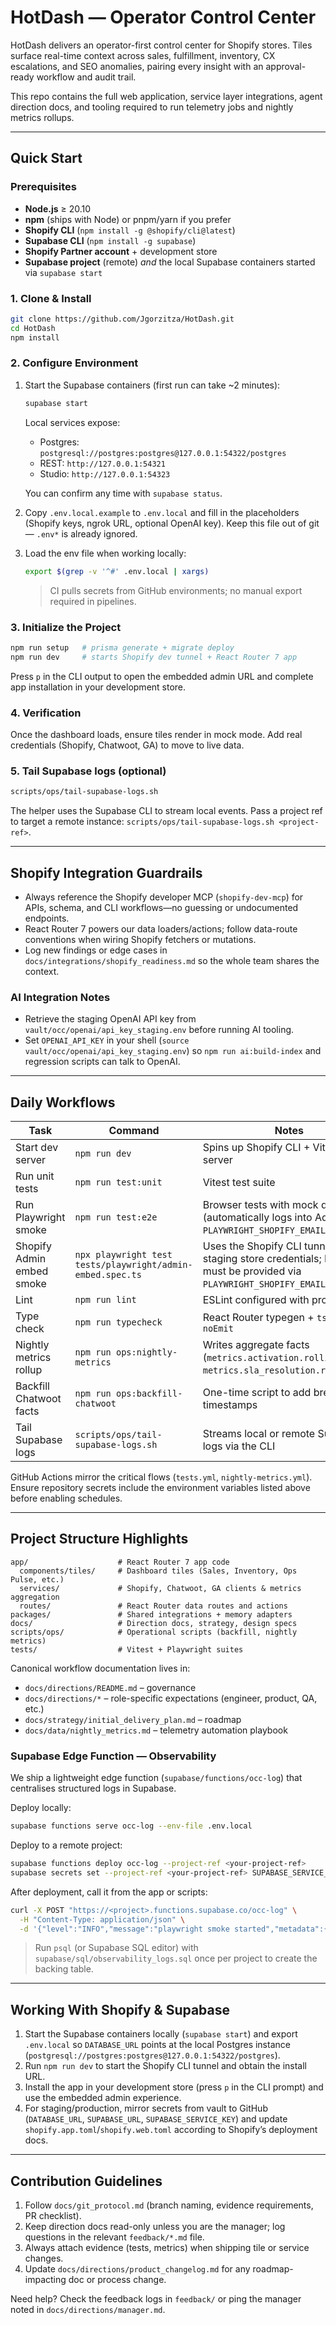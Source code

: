 # HotDash — Operator Control Center

HotDash delivers an operator-first control center for Shopify stores. Tiles surface real-time context across sales, fulfillment, inventory, CX escalations, and SEO anomalies, pairing every insight with an approval-ready workflow and audit trail.

This repo contains the full web application, service layer integrations, agent direction docs, and tooling required to run telemetry jobs and nightly metrics rollups.

---

## Quick Start

### Prerequisites
- **Node.js** ≥ 20.10
- **npm** (ships with Node) or pnpm/yarn if you prefer
- **Shopify CLI** (`npm install -g @shopify/cli@latest`)
- **Supabase CLI** (`npm install -g supabase`)
- **Shopify Partner account** + development store
- **Supabase project** (remote) _and_ the local Supabase containers started via `supabase start`

### 1. Clone & Install
```bash
git clone https://github.com/Jgorzitza/HotDash.git
cd HotDash
npm install
```

### 2. Configure Environment
1. Start the Supabase containers (first run can take ~2 minutes):

   ```bash
   supabase start
   ```

   Local services expose:

   - Postgres: `postgresql://postgres:postgres@127.0.0.1:54322/postgres`
   - REST: `http://127.0.0.1:54321`
   - Studio: `http://127.0.0.1:54323`

   You can confirm any time with `supabase status`.

2. Copy `.env.local.example` to `.env.local` and fill in the placeholders (Shopify keys, ngrok URL, optional OpenAI key). Keep this file out of git — `.env*` is already ignored.

3. Load the env file when working locally:

   ```bash
   export $(grep -v '^#' .env.local | xargs)
   ```

   > CI pulls secrets from GitHub environments; no manual export required in pipelines.

### 3. Initialize the Project
```bash
npm run setup   # prisma generate + migrate deploy
npm run dev     # starts Shopify dev tunnel + React Router 7 app
```
Press `p` in the CLI output to open the embedded admin URL and complete app installation in your development store.

### 4. Verification
Once the dashboard loads, ensure tiles render in mock mode. Add real credentials (Shopify, Chatwoot, GA) to move to live data.

### 5. Tail Supabase logs (optional)
```bash
scripts/ops/tail-supabase-logs.sh
```
The helper uses the Supabase CLI to stream local events. Pass a project ref to target a remote instance: `scripts/ops/tail-supabase-logs.sh <project-ref>`.

---

## Shopify Integration Guardrails
- Always reference the Shopify developer MCP (`shopify-dev-mcp`) for APIs, schema, and CLI workflows—no guessing or undocumented endpoints.
- React Router 7 powers our data loaders/actions; follow data-route conventions when wiring Shopify fetchers or mutations.
- Log new findings or edge cases in `docs/integrations/shopify_readiness.md` so the whole team shares the context.

### AI Integration Notes
- Retrieve the staging OpenAI API key from `vault/occ/openai/api_key_staging.env` before running AI tooling.
- Set `OPENAI_API_KEY` in your shell (`source vault/occ/openai/api_key_staging.env`) so `npm run ai:build-index` and regression scripts can talk to OpenAI.

---

## Daily Workflows

| Task | Command | Notes |
| ---- | ------- | ----- |
| Start dev server | `npm run dev` | Spins up Shopify CLI + Vite dev server |
| Run unit tests | `npm run test:unit` | Vitest test suite |
| Run Playwright smoke | `npm run test:e2e` | Browser tests with mock data (automatically logs into Admin using `PLAYWRIGHT_SHOPIFY_EMAIL/PASSWORD`) |
| Shopify Admin embed smoke | `npx playwright test tests/playwright/admin-embed.spec.ts` | Uses the Shopify CLI tunnel and staging store credentials; LOGIN must be provided via `PLAYWRIGHT_SHOPIFY_EMAIL/PASSWORD`. |
| Lint | `npm run lint` | ESLint configured with project rules |
| Type check | `npm run typecheck` | React Router typegen + `tsc --noEmit` |
| Nightly metrics rollup | `npm run ops:nightly-metrics` | Writes aggregate facts (`metrics.activation.rolling7d`, `metrics.sla_resolution.rolling7d`) |
| Backfill Chatwoot facts | `npm run ops:backfill-chatwoot` | One-time script to add breach timestamps |
| Tail Supabase logs | `scripts/ops/tail-supabase-logs.sh` | Streams local or remote Supabase logs via the CLI |

GitHub Actions mirror the critical flows (`tests.yml`, `nightly-metrics.yml`). Ensure repository secrets include the environment variables listed above before enabling schedules.

---

## Project Structure Highlights

```
app/                    # React Router 7 app code
  components/tiles/     # Dashboard tiles (Sales, Inventory, Ops Pulse, etc.)
  services/             # Shopify, Chatwoot, GA clients & metrics aggregation
  routes/               # React Router data routes and actions
packages/               # Shared integrations + memory adapters
docs/                   # Direction docs, strategy, design specs
scripts/ops/            # Operational scripts (backfill, nightly metrics)
tests/                  # Vitest + Playwright suites
```

Canonical workflow documentation lives in:
- `docs/directions/README.md` – governance
- `docs/directions/*` – role-specific expectations (engineer, product, QA, etc.)
- `docs/strategy/initial_delivery_plan.md` – roadmap
- `docs/data/nightly_metrics.md` – telemetry automation playbook

### Supabase Edge Function — Observability
We ship a lightweight edge function (`supabase/functions/occ-log`) that centralises structured logs in Supabase.

Deploy locally:

```bash
supabase functions serve occ-log --env-file .env.local
```

Deploy to a remote project:

```bash
supabase functions deploy occ-log --project-ref <your-project-ref>
supabase secrets set --project-ref <your-project-ref> SUPABASE_SERVICE_ROLE_KEY=<service-role-key>
```

After deployment, call it from the app or scripts:

```bash
curl -X POST "https://<project>.functions.supabase.co/occ-log" \
  -H "Content-Type: application/json" \
  -d '{"level":"INFO","message":"playwright smoke started","metadata":{"suite":"admin"}}'
```

> Run `psql` (or Supabase SQL editor) with `supabase/sql/observability_logs.sql` once per project to create the backing table.

---

## Working With Shopify & Supabase

1. Start the Supabase containers locally (`supabase start`) and export `.env.local` so `DATABASE_URL` points at the local Postgres instance (`postgresql://postgres:postgres@127.0.0.1:54322/postgres`).
2. Run `npm run dev` to start the Shopify CLI tunnel and obtain the install URL.
3. Install the app in your development store (press `p` in the CLI prompt) and use the embedded admin experience.
4. For staging/production, mirror secrets from vault to GitHub (`DATABASE_URL`, `SUPABASE_URL`, `SUPABASE_SERVICE_KEY`) and update `shopify.app.toml`/`shopify.web.toml` according to Shopify’s deployment docs.

---

## Contribution Guidelines

1. Follow `docs/git_protocol.md` (branch naming, evidence requirements, PR checklist).
2. Keep direction docs read-only unless you are the manager; log questions in the relevant `feedback/*.md` file.
3. Always attach evidence (tests, metrics) when shipping tile or service changes.
4. Update `docs/directions/product_changelog.md` for any roadmap-impacting doc or process change.

Need help? Check the feedback logs in `feedback/` or ping the manager noted in `docs/directions/manager.md`.

